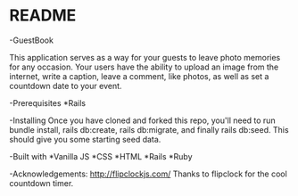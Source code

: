 # README

-GuestBook

This application serves as a way for your guests to leave photo memories for any occasion. Your users have the ability to upload an image from the internet, write a caption, leave a comment, like photos, as well as set a countdown date to your event.

-Prerequisites
*Rails

-Installing
Once you have cloned and forked this repo, you'll need to run bundle install, rails db:create, rails db:migrate, and finally rails db:seed. This should give you some starting seed data. 


-Built with
*Vanilla JS
*CSS
*HTML
*Rails
*Ruby

-Acknowledgements:
http://flipclockjs.com/
Thanks to flipclock for the cool countdown timer.

